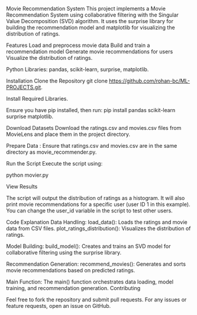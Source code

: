 Movie Recommendation System
This project implements a Movie Recommendation System using collaborative filtering with the Singular Value Decomposition (SVD) algorithm. It uses the surprise library for building the recommendation model and matplotlib for visualizing the distribution of ratings.

Features
Load and preprocess movie data
Build and train a recommendation model
Generate movie recommendations for users
Visualize the distribution of ratings.


Python Libraries: pandas, scikit-learn, surprise, matplotlib.

Installation
Clone the Repository
git clone https://github.com/rohan-bc/ML-PROJECTS.git.

Install Required Libraries.

Ensure you have pip installed, then run:
pip install pandas scikit-learn surprise matplotlib.

Download Datasets
Download the ratings.csv and movies.csv files from MovieLens and place them in the project directory.

Prepare Data : 
Ensure that ratings.csv and movies.csv are in the same directory as movie_recommender.py.

Run the Script 
Execute the script using:

python movier.py

View Results

The script will output the distribution of ratings as a histogram.
It will also print movie recommendations for a specific user (user ID 1 in this example). You can change the user_id variable in the script to test other users.

Code Explanation
Data Handling:
load_data(): Loads the ratings and movie data from CSV files.
plot_ratings_distribution(): Visualizes the distribution of ratings.

Model Building:
build_model(): Creates and trains an SVD model for collaborative filtering using the surprise library.

Recommendation Generation:
recommend_movies(): Generates and sorts movie recommendations based on predicted ratings.

Main Function:
The main() function orchestrates data loading, model training, and recommendation generation.
Contributing

Feel free to fork the repository and submit pull requests. For any issues or feature requests, open an issue on GitHub.

